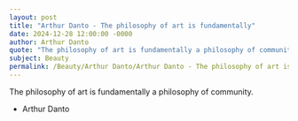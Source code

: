 ```yaml
---
layout: post
title: "Arthur Danto - The philosophy of art is fundamentally"
date: 2024-12-28 12:00:00 -0000
author: Arthur Danto
quote: "The philosophy of art is fundamentally a philosophy of community."
subject: Beauty
permalink: /Beauty/Arthur Danto/Arthur Danto - The philosophy of art is fundamentally
---
```


The philosophy of art is fundamentally a philosophy of community.

- Arthur Danto
